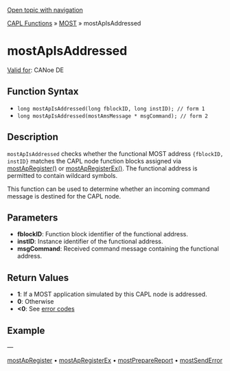 [Open topic with navigation](../../../../../CANoeDEFamily.htm#Topics/CAPLFunctions/MOST/Functions/CAPLfunctionMOSTApIsAddressed.md)

[CAPL Functions](../../CAPLfunctions.md) » [MOST](../CAPLfunctionsMOSTOverview.md) » mostApIsAddressed

# mostApIsAddressed

[Valid for](../../../Shared/FeatureAvailability.md): CANoe DE

## Function Syntax

- `long mostApIsAddressed(long fblockID, long instID); // form 1`
- `long mostApIsAddressed(mostAmsMessage * msgCommand); // form 2`

## Description

`mostApIsAddressed` checks whether the functional MOST address `{fblockID, instID}` matches the CAPL node function blocks assigned via [mostApRegister()](CAPLfunctionMOSTApRegister.md) or [mostApRegisterEx()](CAPLfunctionMOSTApRegisterEx.md). The functional address is permitted to contain wildcard symbols.

This function can be used to determine whether an incoming command message is destined for the CAPL node.

## Parameters

- **fblockID**: Function block identifier of the functional address.
- **instID**: Instance identifier of the functional address.
- **msgCommand**: Received command message containing the functional address.

## Return Values

- **1**: If a MOST application simulated by this CAPL node is addressed.
- **0**: Otherwise
- **\<0**: See [error codes](../CAPLfunctionsMOSTErrorCodes.md)

## Example

—

[mostApRegister](CAPLfunctionMOSTApRegister.md) • [mostApRegisterEx](CAPLfunctionMOSTApRegisterEx.md) • [mostPrepareReport](CAPLfunctionMOSTPrepareReport.md) • [mostSendError](CAPLfunctionMOSTSendError.md)
